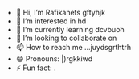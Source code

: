 - 👋 Hi, I’m Rafikanets gftyhjk
- 👀 I’m interested in hd
- 🌱 I’m currently learning dcvbuoh
- 💞️ I’m looking to collaborate on 
- 📫 How to reach me ...juydsgrthtrh
- 😄 Pronouns: |)rgkkiwd
- ⚡ Fun fact: .
<!---
Rafikanets/Rafikanets is a ✨ special ✨ repository because its `README.md` (this file) appears on your GitHub profile.
You can click the Preview link to take a look at your changes
